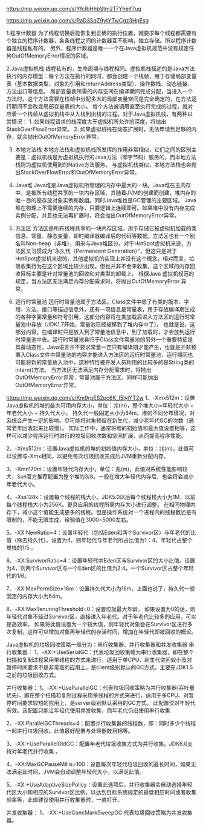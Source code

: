 https://mp.weixin.qq.com/s/YfcRjHhbStm2T7Yheif7ug

https://mp.weixin.qq.com/s/RaD3SqZ9ytYTwCgz3HpEsg

1.程序计数器
    为了线程切换后能恢复到正确的执行位置，就要求每个线程都需要有个独立的程序计数器，各条线程之间的计数器互不影响，独立存储。所以程序计数器是线程私有的。
    另外，程序计数器是唯一一个在Java虚拟机规范中没有规定任何OutOfMemoryError情况的区域。
    
2.Java虚拟机栈
    线程私有的，生命周期与线程相同。虚拟机栈描述的是Java方法执行的内存模型：每个方法在执行的同时，都会创建一个栈帧，用于存储局部变量表（基本数据类型，对象的引用和returnAddress类型）、操作数栈、动态链接、方法出口等信息。
    局部变量表所需的内存空间在编译期间完成分配，当进入一个方法时，这个方法需要在栈帧中分配多大的局部变量空间是完全确定的，在方法运行期间不会改变局部变量表的大小。
    每个方法被调用直至执行完成的过程，就对应着一个栈帧从虚拟机栈中从入栈到出栈的过程。对于Java虚拟机栈，有两种以尝情况：
    1. 如果线程请求的栈深度大于虚拟机所允许的深度，将抛出StackOverFlowError异常。
    2. 如果虚拟机栈在动态扩展时，无法申请到足够的内存，就会抛出OutOfMemoryError异常。
    
3. 本地方法栈
    本地方法栈和虚拟机栈所发挥的作用非常相似，它们之间的区别主要是：虚拟机栈是为虚拟机执行的Java方法（即字节码）服务的，而本地方法栈则为虚拟机使用到的Native方法服务。
    与虚拟机栈类似，本地方法栈也会抛出StackOverFlowError和OutOfMemoryError异常。
    
4. Java堆
    Java堆是Java虚拟机所管理的内存中最大的一块。Java堆在主内存中，是被所有线程共享的一块内存区域，其随着JVM的创建而创建，堆内存的唯一目的是存放对象实例和数组。同时Java堆也是GC管理的主要区域。
    Java堆在物理上不需要连续的内存，只要逻辑上连续即可。如果堆中没有内存完成实例分配，并且也无法再扩展时，将会抛出OutOfMemoryError异常。
    
5. 方法区
    方法区是所有线程共享的一块内存区域。用于存储已被虚拟机加载的类信息、常量、静态变量、即时编译器编译后的代码等数据。方法区也有一个别名叫Non-heap（非堆），用来与Java堆区分。对于HotSpot虚拟机来说，方法区又习惯成为“永久代（Permancent Generation）”，但这只是对于HotSpot虚拟机来说的，其他虚拟机的实现上并没有这个概念。相对而言，垃圾收集行为在这个区域比较少出现，但也并非不会来收集，这个区域的内存回收目标主要是针对常量池的回收和对类型的卸载上。
    根据Java 虚拟机规范的规定，当方法区无法满足内存分配需求时，将抛出OutOfMemoryError 异常。
    
6. 运行时常量池
    运行时常量池属于方法区。Class文件中除了有类的版本、字段、方法、接口等描述信息外，还有一项信息是常量表，用于存放编译期生成的各种字面常量和符号引用，这部分内容将在类加载后进入方法区的运行时常量池中存放（JDK1.7开始，常量池已经被移到了堆内存中了）。
    也就是说，这部分内容，在编译时只是放入到了常量池信息中，到了加载时，才会放到运行时常量池中去。运行时常量池县归于Class文件常量池的另外一个重要特征是具备动态性，Java语言并不要求常量一定只有编译期才能产生，也就是并非预置入Class文件中常量池的内容才能进入方法区的运行时常量池，运行期间也可能将新的常量放入池中，这种特性被开发人员利用的比较多的是String类的intern()方法。
    当方法区无法满足内存分配需求时，将抛出OutOfMemoryError异常，常量池属于方法区，同样可能抛出OutOfMemoryError异常。

https://mp.weixin.qq.com/s/Km9rpES2pc6K_I5lyiYT2w
1、-Xmx512m：设置Java虚拟机的堆的最大可用内存大小，单位：兆(m)，整个堆大小=年轻代大小 + 年老代大小 + 持久代大小。
            持久代一般固定大小为64m。堆的不同分布情况，对系统会产生一定的影响。尽可能将对象预留在新生代，减少老年代GC的次数（通常老年回收起来比较慢）。
            实际工作中，通常将堆的初始值和最大值设置相等，这样可以减少程序运行时进行的垃圾回收次数和空间扩展，从而提高程序性能。

2、-Xms512m：设置Java虚拟机的堆的初始值内存大小，单位：兆(m)，此值可以设置与-Xmx相同，以避免每次垃圾回收完成后JVM重新分配内存。

3、-Xmn170m：设置年轻代内存大小，单位：兆(m)，此值对系统性能影响较大，Sun官方推荐配置为整个堆的3/8。一般在增大年轻代内存后，也会将会减小年老代大小。

4、-Xss128k：设置每个线程的栈大小。JDK5.0以后每个线程栈大小为1M，以前每个线程栈大小为256K。更具应用的线程所需内存大小进行调整。
            在相同物理内存下，减小这个值能生成更多的线程。但是操作系统对一个进程内的线程数还是有限制的，不能无限生成，经验值在3000~5000左右。

5、-XX:NewRatio=4：设置年轻代（包括Eden和两个Survivor区）与年老代的比值（除去持久代）。设置为4，则年轻代与年老代所占比值为1：4，年轻代占整个堆栈的1/5 。

6、-XX:SurvivorRatio=4：设置年轻代中Eden区与Survivor区的大小比值。设置为4，则两个Survivor区与一个Eden区的比值为2:4，一个Survivor区占整个年轻代的1/6。

7、-XX:MaxPermSize=16m：设置持久代大小为16m，上面也说了，持久代一般固定的内存大小为64m。

8、-XX:MaxTenuringThreshold=0：设置垃圾最大年龄。
    如果设置为0的话，则年轻代对象不经过Survivor区，直接进入年老代。对于年老代比较多的应用，可以提高效率。
    如果将此值设置为一个较大值，则年轻代对象会在Survivor区进行多次复制，这样可以增加对象再年轻代的存活时间，增加在年轻代即被回收的概论。
    
Java虚拟机的垃圾回收策略一般分为：串行收集器、并行收集器和并发收集器
串行收集器：
1、-XX:+UseSerialGC：代表垃圾回收策略为串行收集器，即在整个扫描和复制过程采用单线程的方式来进行，适用于单CPU、新生代空间较小及对暂停时间要求不是非常高的应用上，是client级别默认的GC方式，主要在JDK1.5之前的垃圾回收方式。

并行收集器：
1、-XX:+UseParallelGC：代表垃圾回收策略为并行收集器(吞吐量优先)，即在整个扫描和复制过程采用多线程的方式来进行，适用于多CPU、对暂停时间要求较短的应用上，是server级别默认采用的GC方式。
    此配置仅对年轻代有效。该配置只能让年轻代使用并发收集，而年老代仍旧使用串行收集

2、-XX:ParallelGCThreads=4：配置并行收集器的线程数，即：同时多少个线程一起进行垃圾回收。此值最好配置与处理器数目相等。

3、-XX:+UseParallelOldGC：配置年老代垃圾收集方式为并行收集。JDK6.0支持对年老代并行收集 。

4、-XX:MaxGCPauseMillis=100：设置每次年轻代垃圾回收的最长时间，如果无法满足此时间，JVM会自动调整年轻代大小，以满足此值。

5、-XX:+UseAdaptiveSizePolicy：设置此选项后，并行收集器会自动选择年轻代区大小和相应的Survivor区比例，以达到目标系统规定的最低相应时间或者收集频率等，此值建议使用并行收集器时，一直打开。

并发收集器：
1、-XX:+UseConcMarkSweepGC:代表垃圾回收策略为并发收集器。
